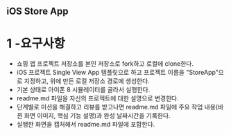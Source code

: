 ## iOS Store App

# 1 -요구사항
 - 쇼핑 앱 프로젝트 저장소를 본인 저장소로 fork하고 로컬에 clone한다.
 - iOS 프로젝트 Single View App 템플릿으로 하고 프로젝트 이름을 "StoreApp"으로 지정하고, 위에 만든 로컬 저장소 경로에 생성한다.
 - 기본 상태로 아이폰 8 시뮬레이터를 골라서 실행한다.
 - readme.md 파일을 자신의 프로젝트에 대한 설명으로 변경한다.
 - 단계별로 미션을 해결하고 리뷰를 받고나면 readme.md 파일에 주요 작업 내용(바뀐 화면 이미지, 핵심 기능 설명)과 완성 날짜시간을 기록한다.
 - 실행한 화면을 캡처해서 readme.md 파일에 포함한다.
